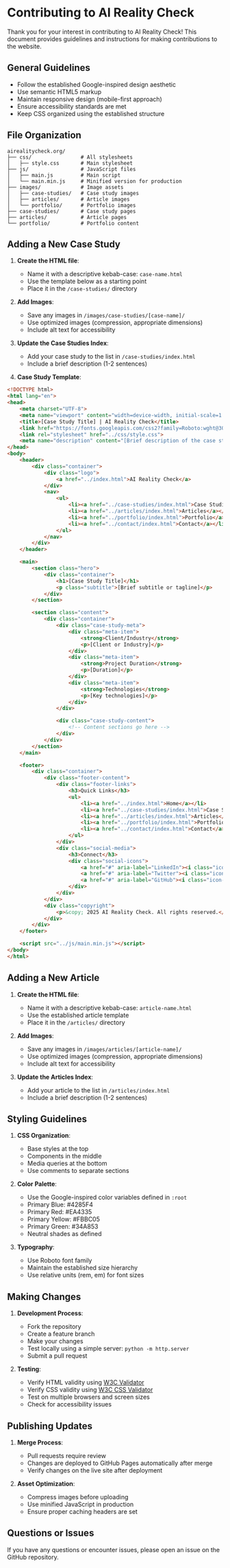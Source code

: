 # Contributing to AI Reality Check

Thank you for your interest in contributing to AI Reality Check! This document provides guidelines and instructions for making contributions to the website.

## General Guidelines

- Follow the established Google-inspired design aesthetic
- Use semantic HTML5 markup
- Maintain responsive design (mobile-first approach)
- Ensure accessibility standards are met
- Keep CSS organized using the established structure

## File Organization

```
airealitycheck.org/
├── css/                # All stylesheets
│   ├── style.css       # Main stylesheet
├── js/                 # JavaScript files
│   ├── main.js         # Main script
│   └── main.min.js     # Minified version for production
├── images/             # Image assets
│   ├── case-studies/   # Case study images
│   ├── articles/       # Article images
│   └── portfolio/      # Portfolio images
├── case-studies/       # Case study pages
├── articles/           # Article pages
└── portfolio/          # Portfolio content
```

## Adding a New Case Study

1. **Create the HTML file**:
   - Name it with a descriptive kebab-case: `case-name.html`
   - Use the template below as a starting point
   - Place it in the `/case-studies/` directory

2. **Add Images**:
   - Save any images in `/images/case-studies/[case-name]/`
   - Use optimized images (compression, appropriate dimensions)
   - Include alt text for accessibility

3. **Update the Case Studies Index**:
   - Add your case study to the list in `/case-studies/index.html`
   - Include a brief description (1-2 sentences)

4. **Case Study Template**:

```html
<!DOCTYPE html>
<html lang="en">
<head>
    <meta charset="UTF-8">
    <meta name="viewport" content="width=device-width, initial-scale=1.0">
    <title>[Case Study Title] | AI Reality Check</title>
    <link href="https://fonts.googleapis.com/css2?family=Roboto:wght@300;400;500;700&display=swap" rel="stylesheet">
    <link rel="stylesheet" href="../css/style.css">
    <meta name="description" content="[Brief description of the case study]">
</head>
<body>
    <header>
        <div class="container">
            <div class="logo">
                <a href="../index.html">AI Reality Check</a>
            </div>
            <nav>
                <ul>
                    <li><a href="../case-studies/index.html">Case Studies</a></li>
                    <li><a href="../articles/index.html">Articles</a></li>
                    <li><a href="../portfolio/index.html">Portfolio</a></li>
                    <li><a href="../contact/index.html">Contact</a></li>
                </ul>
            </nav>
        </div>
    </header>

    <main>
        <section class="hero">
            <div class="container">
                <h1>[Case Study Title]</h1>
                <p class="subtitle">[Brief subtitle or tagline]</p>
            </div>
        </section>

        <section class="content">
            <div class="container">
                <div class="case-study-meta">
                    <div class="meta-item">
                        <strong>Client/Industry</strong>
                        <p>[Client or Industry]</p>
                    </div>
                    <div class="meta-item">
                        <strong>Project Duration</strong>
                        <p>[Duration]</p>
                    </div>
                    <div class="meta-item">
                        <strong>Technologies</strong>
                        <p>[Key technologies]</p>
                    </div>
                </div>

                <div class="case-study-content">
                    <!-- Content sections go here -->
                </div>
            </div>
        </section>
    </main>

    <footer>
        <div class="container">
            <div class="footer-content">
                <div class="footer-links">
                    <h3>Quick Links</h3>
                    <ul>
                        <li><a href="../index.html">Home</a></li>
                        <li><a href="../case-studies/index.html">Case Studies</a></li>
                        <li><a href="../articles/index.html">Articles</a></li>
                        <li><a href="../portfolio/index.html">Portfolio</a></li>
                        <li><a href="../contact/index.html">Contact</a></li>
                    </ul>
                </div>
                <div class="social-media">
                    <h3>Connect</h3>
                    <div class="social-icons">
                        <a href="#" aria-label="LinkedIn"><i class="icon-linkedin"></i></a>
                        <a href="#" aria-label="Twitter"><i class="icon-twitter"></i></a>
                        <a href="#" aria-label="GitHub"><i class="icon-github"></i></a>
                    </div>
                </div>
            </div>
            <div class="copyright">
                <p>&copy; 2025 AI Reality Check. All rights reserved.</p>
            </div>
        </div>
    </footer>

    <script src="../js/main.min.js"></script>
</body>
</html>
```

## Adding a New Article

1. **Create the HTML file**:
   - Name it with a descriptive kebab-case: `article-name.html`
   - Use the established article template
   - Place it in the `/articles/` directory

2. **Add Images**:
   - Save any images in `/images/articles/[article-name]/`
   - Use optimized images (compression, appropriate dimensions)
   - Include alt text for accessibility

3. **Update the Articles Index**:
   - Add your article to the list in `/articles/index.html`
   - Include a brief description (1-2 sentences)

## Styling Guidelines

1. **CSS Organization**:
   - Base styles at the top
   - Components in the middle
   - Media queries at the bottom
   - Use comments to separate sections

2. **Color Palette**:
   - Use the Google-inspired color variables defined in `:root`
   - Primary Blue: #4285F4
   - Primary Red: #EA4335
   - Primary Yellow: #FBBC05
   - Primary Green: #34A853
   - Neutral shades as defined

3. **Typography**:
   - Use Roboto font family
   - Maintain the established size hierarchy
   - Use relative units (rem, em) for font sizes

## Making Changes

1. **Development Process**:
   - Fork the repository
   - Create a feature branch
   - Make your changes
   - Test locally using a simple server: `python -m http.server`
   - Submit a pull request

2. **Testing**:
   - Verify HTML validity using [W3C Validator](https://validator.w3.org/)
   - Verify CSS validity using [W3C CSS Validator](https://jigsaw.w3.org/css-validator/)
   - Test on multiple browsers and screen sizes
   - Check for accessibility issues

## Publishing Updates

1. **Merge Process**:
   - Pull requests require review
   - Changes are deployed to GitHub Pages automatically after merge
   - Verify changes on the live site after deployment

2. **Asset Optimization**:
   - Compress images before uploading
   - Use minified JavaScript in production
   - Ensure proper caching headers are set

## Questions or Issues

If you have any questions or encounter issues, please open an issue on the GitHub repository.